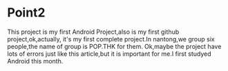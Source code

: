 # Point2
This project is my first Android Project,also is my first github project,ok,actually, it's my first complete project.In nantong,we group six people,the name of group is POP.THK for them.
Ok,maybe the project have lots of errors just like this article,but it is important for me.I first studyed Android this month.
